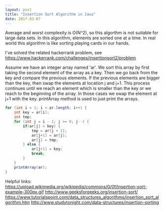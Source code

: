 ```yaml
---
layout: post
title: "Insertion Sort Algorithm in Java"
date: 2017-03-07
---
```


Average and worst complexity is O(N^2), so this algorthm is not suitable for large data sets. In this algorithm, elements are sorted one at a time. In real world this algorithm is like sorting playing cards in our hands. 

I've solved the related hackerrank problem, see https://www.hackerrank.com/challenges/insertionsort2/problem

Assume we have an integer array named 'ar'. We sort this array by first taking the second element of the array as a key. Then we go back from the key and compare the previous elements. If the previous elements are bigger than the key, then swap the elements at location j and j+1. This process continues until we reach an element which is smaller than the key or we reach to the beginning of the array. In those cases we swap the element at j+1 with the key. printArray method is used to just print the arrays. 

```java
for (int i = 1; i < ar.length; i++) {
    int key = ar[i]; 
    int tmp;
    for (int j = i - 1; j >= 0; j--) {
        if(ar[j] > key) {
            tmp = ar[j + 1];
            ar[j+1] = ar[j];
            ar[j] = tmp;
        } else {
            ar[j+1] = key;
            break;
        }
    }
    printArray(ar);
}
```

Helpful links:
https://upload.wikimedia.org/wikipedia/commons/0/0f/Insertion-sort-example-300px.gif
http://www.geeksforgeeks.org/insertion-sort/
https://www.tutorialspoint.com/data_structures_algorithms/insertion_sort_algorithm.htm
http://www.studytonight.com/data-structures/insertion-sorting

